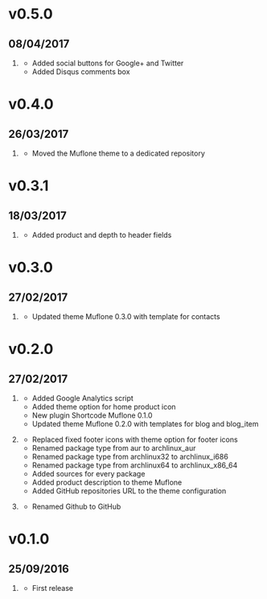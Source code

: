 # v0.5.0
## 08/04/2017

1. [](#new)
    * Added social buttons for Google+ and Twitter
    * Added Disqus comments box

# v0.4.0
## 26/03/2017

1. [](#new)
    * Moved the Muflone theme to a dedicated repository

# v0.3.1
## 18/03/2017

1. [](#fix)
    * Added product and depth to header fields

# v0.3.0
## 27/02/2017

1. [](#new)
    * Updated theme Muflone 0.3.0 with template for contacts

# v0.2.0
## 27/02/2017

1. [](#new)
    * Added Google Analytics script
    * Added theme option for home product icon
    * New plugin Shortcode Muflone 0.1.0
    * Updated theme Muflone 0.2.0 with templates for blog and blog_item
    
1. [](#change)
    * Replaced fixed footer icons with theme option for footer icons
    * Renamed package type from aur to archlinux_aur
    * Renamed package type from archlinux32 to archlinux_i686
    * Renamed package type from archlinux64 to archlinux_x86_64
    * Added sources for every package
    * Added product description to theme Muflone
    * Added GitHub repositories URL to the theme configuration

1. [](#fix)
    * Renamed Github to GitHub
    

# v0.1.0
## 25/09/2016

1. [](#new)
    * First release
